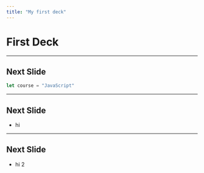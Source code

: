 ```yaml
---
title: "My first deck"
---
```


# First Deck

---

## Next Slide

```js
let course = "JavaScript"
```

---

## Next Slide
- hi 

---

## Next Slide
- hi 2

